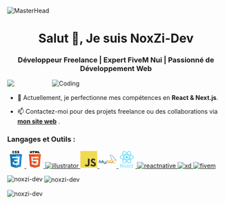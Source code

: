 ![MasterHead](https://github.com/NoxZi-Dev/NoxZi-Dev/assets/143125624/78c613c0-2b39-4b0b-ae7d-a679267b3489)

<h1 align="center">Salut 👋, Je suis NoxZi-Dev</h1>
<h3 align="center">Développeur Freelance | Expert FiveM Nui | Passionné de Développement Web</h3>
<img align="right" alt="Coding" width="400" src="https://cdn.dribbble.com/users/1162077/screenshots/3848914/programmer.gif">

<p align="left"> <img src="https://komarev.com/ghpvc/?username=NoxZi-Dev&label=Profile%20views&color=0e75b6&style=flat"  /> </p>

- 🌱 Actuellement, je perfectionne mes compétences en **React & Next.js**.

- 📫 Contactez-moi pour des projets freelance ou des collaborations via **[mon site web](https://noxzi-dev.fr)** .

<h3 align="left">Langages et Outils :</h3>
<p align="left"> 
<a href="https://www.w3schools.com/css/" target="_blank" rel="noreferrer"> <img src="https://raw.githubusercontent.com/devicons/devicon/master/icons/css3/css3-original-wordmark.svg" alt="css3" width="40" height="40"/> </a> 
<a href="https://www.w3.org/html/" target="_blank" rel="noreferrer"> <img src="https://raw.githubusercontent.com/devicons/devicon/master/icons/html5/html5-original-wordmark.svg" alt="html5" width="40" height="40"/> </a> 
<a href="https://www.adobe.com/in/products/illustrator.html" target="_blank" rel="noreferrer"> <img src="https://www.vectorlogo.zone/logos/adobe_illustrator/adobe_illustrator-icon.svg" alt="illustrator" width="40" height="40"/> </a> 
<a href="https://developer.mozilla.org/en-US/docs/Web/JavaScript" target="_blank" rel="noreferrer"> <img src="https://raw.githubusercontent.com/devicons/devicon/master/icons/javascript/javascript-original.svg" alt="javascript" width="40" height="40"/> </a> 
<a href="https://www.mysql.com/" target="_blank" rel="noreferrer"> <img src="https://raw.githubusercontent.com/devicons/devicon/master/icons/mysql/mysql-original-wordmark.svg" alt="mysql" width="40" height="40"/> </a> 
<a href="https://reactjs.org/" target="_blank" rel="noreferrer"> <img src="https://raw.githubusercontent.com/devicons/devicon/master/icons/react/react-original-wordmark.svg" alt="react" width="40" height="40"/> </a> 
<a href="https://reactnative.dev/" target="_blank" rel="noreferrer"> <img src="https://reactnative.dev/img/header_logo.svg" alt="reactnative" width="40" height="40"/> </a>
<a href="https://www.adobe.com/products/xd.html" target="_blank" rel="noreferrer"> <img src="https://cdn.worldvectorlogo.com/logos/adobe-xd.svg" alt="xd" width="40" height="40"/> </a>
<a href="https://fivem.net/" target="_blank" rel="noreferrer"> <img src="https://i.imgur.com/Y1SVgJw.png" alt="fivem" width="40" height="40"/> </a> </p>

<p><img align="left" src="https://github-readme-stats.vercel.app/api/top-langs?username=noxzi-dev&show_icons=true&locale=en&layout=compact" alt="noxzi-dev" /></p>

<p>&nbsp;<img align="center" src="https://github-readme-stats.vercel.app/api?username=noxzi-dev&show_icons=true&locale=en" alt="noxzi-dev" /></p>

<p><img align="center" src="https://github-readme-streak-stats.herokuapp.com/?user=noxzi-dev&" alt="noxzi-dev" /></p>
